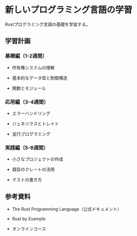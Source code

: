 # 新しいプログラミング言語の学習

Rustプログラミング言語の基礎を学習する。

## 学習計画

### 基礎編（1-2週間）

- 所有権システムの理解

- 基本的なデータ型と制御構造

- 関数とモジュール

### 応用編（3-4週間）

- エラーハンドリング

- ジェネリクスとトレイト

- 並行プログラミング

### 実践編（5-8週間）

- 小さなプロジェクトの作成

- 既存のクレートの活用

- テストの書き方

## 参考資料

- The Rust Programming Language（公式ドキュメント）

- Rust by Example

- オンラインコース